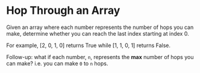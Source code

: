 # Hop Through an Array

Given an array where each number represents the number of hops you can make, determine whether you can reach the last index starting at index 0.

For example, [2, 0, 1, 0] returns True while [1, 1, 0, 1] returns False.

Follow-up: what if each number, `n`, represents the **max** number of hops you can make? i.e. you can make `0` to `n` hops.
